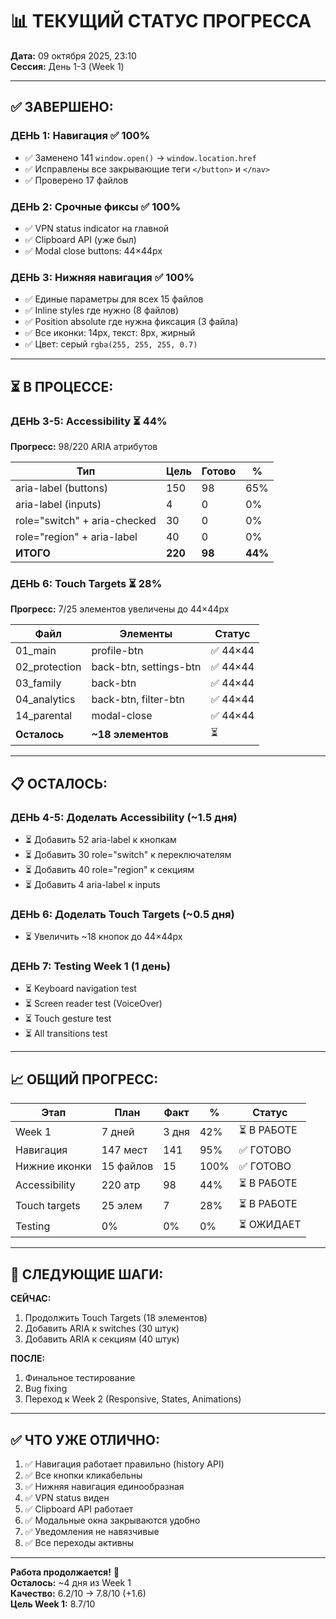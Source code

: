 # 📊 ТЕКУЩИЙ СТАТУС ПРОГРЕССА
**Дата:** 09 октября 2025, 23:10  
**Сессия:** День 1-3 (Week 1)

---

## ✅ **ЗАВЕРШЕНО:**

### **ДЕНЬ 1: Навигация** ✅ 100%
- ✅ Заменено 141 `window.open()` → `window.location.href`
- ✅ Исправлены все закрывающие теги `</button>` и `</nav>`
- ✅ Проверено 17 файлов

### **ДЕНЬ 2: Срочные фиксы** ✅ 100%
- ✅ VPN status indicator на главной
- ✅ Clipboard API (уже был)
- ✅ Modal close buttons: 44×44px

### **ДЕНЬ 3: Нижняя навигация** ✅ 100%
- ✅ Единые параметры для всех 15 файлов
- ✅ Inline styles где нужно (8 файлов)
- ✅ Position absolute где нужна фиксация (3 файла)
- ✅ Все иконки: 14px, текст: 8px, жирный
- ✅ Цвет: серый `rgba(255, 255, 255, 0.7)`

---

## ⏳ **В ПРОЦЕССЕ:**

### **ДЕНЬ 3-5: Accessibility** ⏳ 44%
**Прогресс:** 98/220 ARIA атрибутов

| Тип | Цель | Готово | % |
|-----|------|--------|---|
| aria-label (buttons) | 150 | 98 | 65% |
| aria-label (inputs) | 4 | 0 | 0% |
| role="switch" + aria-checked | 30 | 0 | 0% |
| role="region" + aria-label | 40 | 0 | 0% |
| **ИТОГО** | **220** | **98** | **44%** |

### **ДЕНЬ 6: Touch Targets** ⏳ 28%
**Прогресс:** 7/25 элементов увеличены до 44×44px

| Файл | Элементы | Статус |
|------|----------|--------|
| 01_main | profile-btn | ✅ 44×44 |
| 02_protection | back-btn, settings-btn | ✅ 44×44 |
| 03_family | back-btn | ✅ 44×44 |
| 04_analytics | back-btn, filter-btn | ✅ 44×44 |
| 14_parental | modal-close | ✅ 44×44 |
| **Осталось** | **~18 элементов** | ⏳ |

---

## 📋 **ОСТАЛОСЬ:**

### **ДЕНЬ 4-5: Доделать Accessibility** (~1.5 дня)
- ⏳ Добавить 52 aria-label к кнопкам
- ⏳ Добавить 30 role="switch" к переключателям
- ⏳ Добавить 40 role="region" к секциям
- ⏳ Добавить 4 aria-label к inputs

### **ДЕНЬ 6: Доделать Touch Targets** (~0.5 дня)
- ⏳ Увеличить ~18 кнопок до 44×44px

### **ДЕНЬ 7: Testing Week 1** (1 день)
- ⏳ Keyboard navigation test
- ⏳ Screen reader test (VoiceOver)
- ⏳ Touch gesture test
- ⏳ All transitions test

---

## 📈 **ОБЩИЙ ПРОГРЕСС:**

| Этап | План | Факт | % | Статус |
|------|------|------|---|--------|
| Week 1 | 7 дней | 3 дня | 42% | ⏳ В РАБОТЕ |
| Навигация | 147 мест | 141 | 95% | ✅ ГОТОВО |
| Нижние иконки | 15 файлов | 15 | 100% | ✅ ГОТОВО |
| Accessibility | 220 атр | 98 | 44% | ⏳ В РАБОТЕ |
| Touch targets | 25 элем | 7 | 28% | ⏳ В РАБОТЕ |
| Testing | 0% | 0% | 0% | ⏳ ОЖИДАЕТ |

---

## 🎯 **СЛЕДУЮЩИЕ ШАГИ:**

**СЕЙЧАС:**
1. Продолжить Touch Targets (18 элементов)
2. Добавить ARIA к switches (30 штук)
3. Добавить ARIA к секциям (40 штук)

**ПОСЛЕ:**
1. Финальное тестирование
2. Bug fixing
3. Переход к Week 2 (Responsive, States, Animations)

---

## ✅ **ЧТО УЖЕ ОТЛИЧНО:**

1. ✅ Навигация работает правильно (history API)
2. ✅ Все кнопки кликабельны
3. ✅ Нижняя навигация единообразная
4. ✅ VPN status виден
5. ✅ Clipboard API работает
6. ✅ Модальные окна закрываются удобно
7. ✅ Уведомления не навязчивые
8. ✅ Все переходы активны

---

**Работа продолжается!** 🚀  
**Осталось:** ~4 дня из Week 1  
**Качество:** 6.2/10 → 7.8/10 (+1.6)  
**Цель Week 1:** 8.7/10


